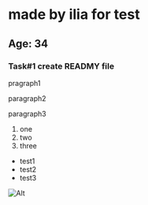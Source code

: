 # made by ilia for test
## Age: 34
### Task#1 create READMY file

pragraph1

paragraph2

paragraph3

1. one
2. two
3. three

- test1
- test2
- test3

![Alt](https://cdn.pixabay.com/photo/2023/01/07/05/29/test-paper-7702622_1280.jpg)
